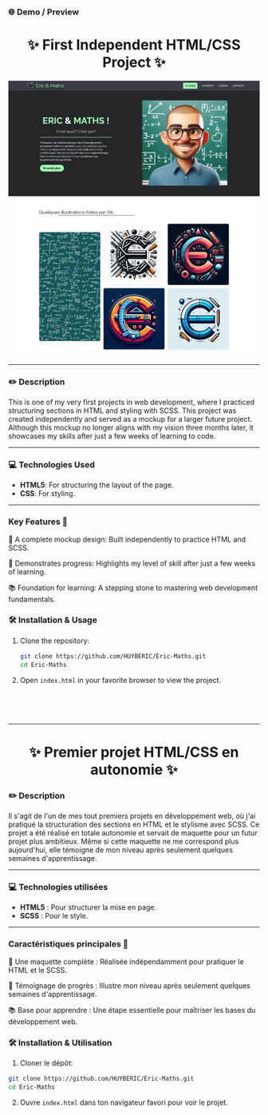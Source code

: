 ### 🌐 Demo / Preview
<h1 align="center"> ✨ First Independent HTML/CSS Project ✨ </h1>

![preview](assets/preview.png)

---

### ✏️ **Description**
This is one of my very first projects in web development, where I practiced structuring sections in HTML and styling with SCSS. This project was created independently and served as a mockup for a larger future project. Although this mockup no longer aligns with my vision three months later, it showcases my skills after just a few weeks of learning to code.

---

### 💻 **Technologies Used**
- **HTML5**: For structuring the layout of the page.
- **CSS**: For styling.

---

### **Key Features** 🚀
🎯 A complete mockup design: Built independently to practice HTML and SCSS.

🎨 Demonstrates progress: Highlights my level of skill after just a few weeks of learning.

📚 Foundation for learning: A stepping stone to mastering web development fundamentals.

### 🛠️ **Installation & Usage**
1. Clone the repository:
   ```bash
   git clone https://github.com/HUYBERIC/Eric-Maths.git
   cd Eric-Maths
   ```
2. Open `index.html` in your favorite browser to view the project.

<br> 
<br> 
<br> 

---

<h1 align="center"> ✨ Premier projet HTML/CSS en autonomie ✨ </h1>

### ✏️ **Description**
Il s'agit de l'un de mes tout premiers projets en développement web, où j'ai pratiqué la structuration des sections en HTML et le stylisme avec SCSS. Ce projet a été réalisé en totale autonomie et servait de maquette pour un futur projet plus ambitieux. Même si cette maquette ne me correspond plus aujourd'hui, elle témoigne de mon niveau après seulement quelques semaines d'apprentissage.

---

### 💻 **Technologies utilisées**
- **HTML5** : Pour structurer la mise en page.
- **SCSS** : Pour le style.

---

### **Caractéristiques principales** 🚀
🎯 Une maquette complète : Réalisée indépendamment pour pratiquer le HTML et le SCSS.

🎨 Témoignage de progrès : Illustre mon niveau après seulement quelques semaines d'apprentissage.

📚 Base pour apprendre : Une étape essentielle pour maîtriser les bases du développement web.

### 🛠️ **Installation & Utilisation**
1. Cloner le dépôt:
  ```bash
  git clone https://github.com/HUYBERIC/Eric-Maths.git
  cd Eric-Maths
  ```
2. Ouvre `index.html` dans ton navigateur favori pour voir le projet.